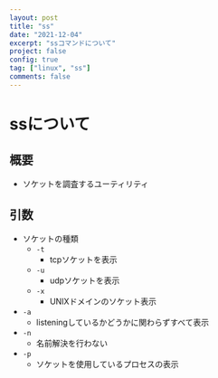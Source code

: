 ```yaml
---
layout: post
title: "ss"
date: "2021-12-04"
excerpt: "ssコマンドについて"
project: false
config: true
tag: ["linux", "ss"]
comments: false
---
```


# ssについて

## 概要
 - ソケットを調査するユーティリティ

## 引数
 - ソケットの種類
   - `-t`
	 - tcpソケットを表示
   - `-u`
	 - udpソケットを表示
   - `-x`
	 - UNIXドメインのソケット表示
 - `-a`
   - listeningしているかどうかに関わらずすべて表示
 - `-n`
   - 名前解決を行わない
 - `-p`
   - ソケットを使用しているプロセスの表示
